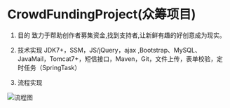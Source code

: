 # CrowdFundingProject(众筹项目)
1.  目的
致力于帮助创作者募集资金,找到支持者,让新鲜有趣的好创意成为现实。

2.  技术实现
JDK7+，SSM，JS/jQuery，ajax ,Bootstrap、MySQL、JavaMail，Tomcat7+，短信接口，Maven，Git，文件上传，表单校验，定时任务（SpringTask）

3.  流程实现

![流程图](https://ws1.sinaimg.cn/large/c3a6dd62ly1fv870u7sczj20ds0o30ts.jpg)

